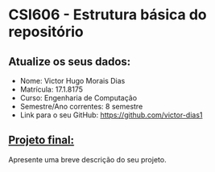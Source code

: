 # **CSI606 - Estrutura básica do repositório**

## Atualize os seus dados:

- Nome: Victor Hugo Morais Dias
- Matrícula: 17.1.8175
- Curso: Engenharia de Computação
- Semestre/Ano correntes: 8 semestre
- Link para o seu GitHub: https://github.com/victor-dias1

## [Projeto final:](./Projeto/README.md) 

Apresente uma breve descrição do seu projeto.

